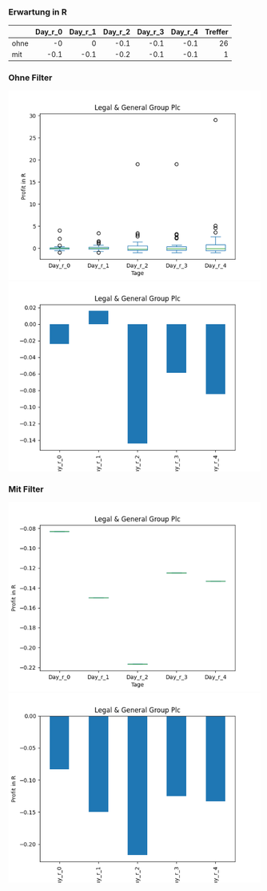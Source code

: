 ### Erwartung in R
|      |   Day_r_0 |   Day_r_1 |   Day_r_2 |   Day_r_3 |   Day_r_4 |   Treffer |
|:-----|----------:|----------:|----------:|----------:|----------:|----------:|
| ohne |      -0   |       0   |      -0.1 |      -0.1 |      -0.1 |        26 |
| mit  |      -0.1 |      -0.1 |      -0.2 |      -0.1 |      -0.1 |         1 |

### Ohne Filter
![image info](./data/LGGNY_box_all.png)
![image info](./data/LGGNY_median_all.png)

### Mit Filter
![image info](./data/LGGNY_box_filtered.png)
![image info](./data/LGGNY_median_filtered.png)